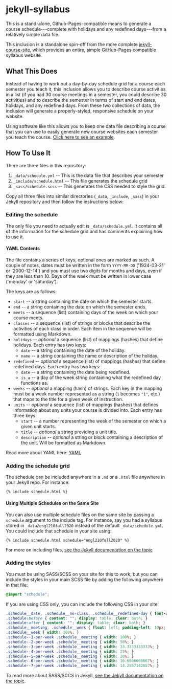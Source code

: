 # jekyll-syllabus

This is a stand-alone, Github-Pages-compatible means to generate a course schedule---complete with holidays and any redefined days---from a relatively simple data file.

This inclusion is a standalone spin-off from the more complete [jekyll-course-site](https://github.com/oncomouse/jekyll-course-site), which provides an entire, simple GitHub-Pages compatible syllabus website.

## What This Does

Instead of having to work out a day-by-day schedule grid for a course each semester you teach it, this inclusion allows you to describe course activities in a list (if you had 30 course meetings in a semester, you could describe 30 activities) and to describe the semester in terms of start and end dates, holidays, and any redefined days. From these two collections of data, the inclusion will generate a properly-styled, responsive schedule on your website.

Using software like this allows you to keep one data file describing a course that you can use to easily generate new course websites each semester you teach the course. [Click here to see an example](https://oncomouse.github.io/jekyll-syllabus/).

## How To Use It

There are three files in this repository:

1. `_data/schedule.yml` -- This is the data file that describes your semester
1. `_include/schedule.html` -- This file generates the schedule grid
1. `_sass/schedule.scss` -- This generates the CSS needed to style the grid.

Copy all three files into similar directories (`_data`, `_include`, `_sass`) in your Jekyll repository and then follow the instructions below:

### Editing the schedule

The only file you need to actually edit is `_data/schedule.yml`. It contains all of the information for the schedule grid and has comments explaining how to use it.

#### YAML Contents

The file contains a series of keys, optional ones are marked as such. A couple of notes, dates must be written in the form `YYYY-MM-DD` ('1924-03-21' or '2000-12-14') and you must use two digits for months and days, even if they are less than 10. Days of the week must be written in lower case ('monday' or 'saturday').

The keys are as follows:

* `start` -- a string containing the date on which the semester starts.
* `end` -- a string containing the date on which the semester ends.
* `meets` -- a sequence (list) containing days of the week on which your course meets.
* `classes` -- a sequence (list) of strings or blocks that describe the activities of each class in order. Each item in the sequence will be formatted using Markdown.
* `holidays` -- *optional* a sequence (list) of mappings (hashes) that define holidays. Each entry has two keys:
	* `date` -- a string containing the date of the holiday.
	* `name` -- a string containing the name or description of the holiday.
* `redefined` -- *optional* a sequence (list) of mappings (hashes) that define redefined days. Each entry has two keys:
	* `date` -- a string containing the date being redefined.
	* `is_a` -- a day of the week string containing what the redefined day functions as.
* `weeks` -- *optional* a mapping (hash) of strings. Each key in the mapping must be a week number represented as a string (`1` becomes `"1"`, etc.) that maps to the title for a given week of instruction.
* `units` -- *optional* a sequence (list) of mappings (hashes) that defines information about any units your course is divided into. Each entry has three keys:
	* `start` -- a number representing the week of the semester on which a given unit starts.
	* `title` -- *optional* a string providing a unit title.
	* `description` -- *optional* a string or block containing a description of the unit. Will be formatted as Markdown.

Read more about YAML here: [YAML](https://yaml.org/)

### Adding the schedule grid

The schedule can be included anywhere in a `.md` or a `.html` file anywhere in your Jekyll repo. For instance:

~~~liquid
{% include schedule.html %}
~~~

#### Using Multiple Schedules on the Same Site

You can also use multiple schedule files on the same site by passing a `schedule` argument to the include tag. For instance, say you had a syllabus stored in `_data/engl210fall2020` instead of the default `_data/schedule.yml`. You could include that schedule in your site using:

~~~liquid
{% include schedule.html schedule="engl210fall2020" %}
~~~

For more on including files, [see the Jekyll documentation on the topic](https://jekyllrb.com/docs/includes/)

### Adding the styles

You must be using SASS/SCSS on your site for this to work, but you can include the styles in your main SCSS file by adding the following anywhere in that file:

~~~scss
@import "schedule";
~~~

If you are using CSS only, you can include the following CSS in your site:

~~~css
.schedule__date, .schedule__no-class, .schedule__redefined-day { font-weight: 700; }
.schedule:before { content: ""; display: table; clear: both; }
.schedule:after { content: ""; display: table; clear: both; }
.schedule__meeting, .schedule__week { float: left; padding-left: 10px; padding-right: 10px; }
.schedule__week { width: 100%; }
.schedule--1-per-week .schedule__meeting { width: 100%; }
.schedule--2-per-week .schedule__meeting { width: 50%; }
.schedule--3-per-week .schedule__meeting { width: 33.3333333333%; }
.schedule--4-per-week .schedule__meeting { width: 25%; }
.schedule--5-per-week .schedule__meeting { width: 20%; }
.schedule--6-per-week .schedule__meeting { width: 16.6666666667%; }
.schedule--7-per-week .schedule__meeting { width: 14.2857142857%; }
~~~

To read more about SASS/SCCS in Jekyll, [see the Jekyll documentation on the topic](https://jekyllrb.com/docs/assets/#sassscss).
